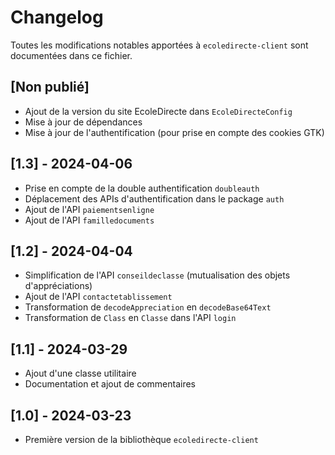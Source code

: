 # Changelog

Toutes les modifications notables apportées à `ecoledirecte-client` sont documentées dans ce fichier.

## [Non publié]

- Ajout de la version du site EcoleDirecte dans `EcoleDirecteConfig`
- Mise à jour de dépendances
- Mise à jour de l'authentification (pour prise en compte des cookies GTK)
  
## [1.3] - 2024-04-06

- Prise en compte de la double authentification `doubleauth`
- Déplacement des APIs d'authentification dans le package `auth`
- Ajout de l'API `paiementsenligne`
- Ajout de l'API `familledocuments`

## [1.2] - 2024-04-04

- Simplification de l'API `conseildeclasse` (mutualisation des objets d'appréciations)
- Ajout de l'API `contactetablissement`
- Transformation de `decodeAppreciation` en `decodeBase64Text`
- Transformation de `Class` en `Classe` dans l'API `login`

## [1.1] - 2024-03-29

- Ajout d'une classe utilitaire
- Documentation et ajout de commentaires

## [1.0] - 2024-03-23

- Première version de la bibliothèque `ecoledirecte-client`

